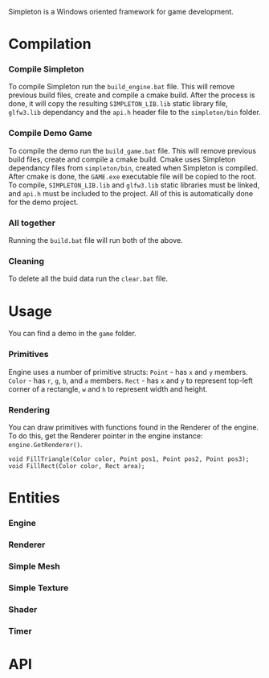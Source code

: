 Simpleton is a Windows oriented framework for game development.

# Compilation
### Compile Simpleton
To compile Simpleton run the `build_engine.bat` file.
This will remove previous build files, create and compile a cmake build. After the process is done, it will copy the resulting `SIMPLETON_LIB.lib` static library file, `glfw3.lib` dependancy and the `api.h` header file to the `simpleton/bin` folder.

### Compile Demo Game
To compile the demo run the `build_game.bat` file.
This will remove previous build files, create and compile a cmake build.
Cmake uses Simpleton dependancy files from `simpleton/bin`, created when Simpleton is compiled. After cmake is done, the `GAME.exe` executable file will be copied to the root.
To compile, `SIMPLETON_LIB.lib` and `glfw3.lib` static libraries must be linked, and `api.h` must be included to the project. All of this is automatically done for the demo project.

### All together
Running the `build.bat` file will run both of the above.

### Cleaning
To delete all the buid data run the `clear.bat` file.

# Usage
You can find a demo in the `game` folder.

### Primitives
Engine uses a number of primitive structs:
`Point` - has `x` and `y` members.
`Color` - has `r`, `g`, `b`, and `a` members.
`Rect` - has `x` and `y` to represent top-left corner of a rectangle, `w` and `h` to represent width and height.

### Rendering
You can draw primitives with functions found in the Renderer of the engine. To do this, get the Renderer pointer in the engine instance: `engine.GetRenderer()`.
```
void FillTriangle(Color color, Point pos1, Point pos2, Point pos3);
void FillRect(Color color, Rect area);
```

# Entities
### Engine
### Renderer
### Simple Mesh
### Simple Texture
### Shader
### Timer

# API
